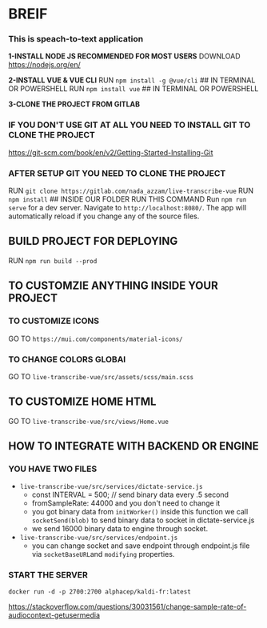 <!-- HOW TO SET UP FRONTEND ENV -->

# BREIF

### **This is speach-to-text application**

**1-INSTALL NODE JS RECOMMENDED FOR MOST USERS**
DOWNLOAD https://nodejs.org/en/

**2-INSTALL VUE & VUE CLI**
RUN `npm install -g @vue/cli` ## IN TERMINAL OR POWERSHELL
RUN `npm install vue` ## IN TERMINAL OR POWERSHELL

**3-CLONE THE PROJECT FROM GITLAB**

### IF YOU DON'T USE GIT AT ALL YOU NEED TO INSTALL GIT TO CLONE THE PROJECT

https://git-scm.com/book/en/v2/Getting-Started-Installing-Git

### AFTER SETUP GIT YOU NEED TO CLONE THE PROJECT

RUN `git clone https://gitlab.com/nada_azzam/live-transcribe-vue`
RUN `npm install` ## INSIDE OUR FOLDER RUN THIS COMMAND
Run `npm run serve` for a dev server. Navigate to `http://localhost:8080/`. The app will automatically reload if you change any of the source files.

## BUILD PROJECT FOR DEPLOYING

RUN `npm run build --prod`

## TO CUSTOMZIE ANYTHING INSIDE YOUR PROJECT

### TO CUSTOMIZE ICONS

GO TO `https://mui.com/components/material-icons/`

### TO CHANGE COLORS GLOBAl

GO TO `live-transcribe-vue/src/assets/scss/main.scss`

## TO CUSTOMIZE HOME HTML

GO TO `live-transcribe-vue/src/views/Home.vue`

## HOW TO INTEGRATE WITH BACKEND OR ENGINE

### YOU HAVE TWO FILES

- `live-transcribe-vue/src/services/dictate-service.js`
  - const INTERVAL = 500; // send binary data every .5 second
  - fromSampleRate: 44000 and you don't need to change it
  - you got binary data from `initWorker()` inside this function we call `socketSend(blob)` to send binary data to socket in dictate-service.js
  - we send 16000 binary data to engine through socket.
- `live-transcribe-vue/src/services/endpoint.js`
  - you can change socket and save endpoint through endpoint.js file via `socketBaseURL`and `modifying` properties.

### START THE SERVER

`docker run -d -p 2700:2700 alphacep/kaldi-fr:latest`

https://stackoverflow.com/questions/30031561/change-sample-rate-of-audiocontext-getusermedia
